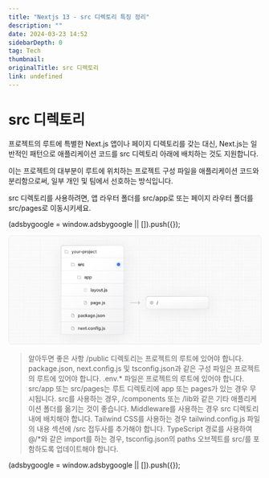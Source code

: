 ```yaml
---
title: "Nextjs 13 - src 디렉토리 특징 정리"
description: ""
date: 2024-03-23 14:52
sidebarDepth: 0
tag: Tech
thumbnail:
originalTitle: src 디렉토리
link: undefined
---
```


# src 디렉토리

프로젝트의 루트에 특별한 Next.js 앱이나 페이지 디렉토리를 갖는 대신, Next.js는 일반적인 패턴으로 애플리케이션 코드를 src 디렉토리 아래에 배치하는 것도 지원합니다.

이는 프로젝트의 대부분이 루트에 위치하는 프로젝트 구성 파일을 애플리케이션 코드와 분리함으로써, 일부 개인 및 팀에서 선호하는 방식입니다.

src 디렉토리를 사용하려면, 앱 라우터 폴더를 src/app로 또는 페이지 라우터 폴더를 src/pages로 이동시키세요.

<!-- ui-log 수평형 -->

<ins class="adsbygoogle"
      style="display:block"
      data-ad-client="ca-pub-4877378276818686"
      data-ad-slot="9743150776"
      data-ad-format="auto"
      data-full-width-responsive="true"></ins>
<component is="script">
(adsbygoogle = window.adsbygoogle || []).push({});
</component>

<img src="./img/src-Directory_0.png" />

> 알아두면 좋은 사항
> /public 디렉토리는 프로젝트의 루트에 있어야 합니다.
> package.json, next.config.js 및 tsconfig.json과 같은 구성 파일은 프로젝트의 루트에 있어야 합니다.
> .env.* 파일은 프로젝트의 루트에 있어야 합니다.
> src/app 또는 src/pages는 루트 디렉토리에 app 또는 pages가 있는 경우 무시됩니다.
> src를 사용하는 경우, /components 또는 /lib와 같은 기타 애플리케이션 폴더를 옮기는 것이 좋습니다.
> Middleware를 사용하는 경우 src 디렉토리 내에 배치해야 합니다.
> Tailwind CSS를 사용하는 경우 tailwind.config.js 파일의 내용 섹션에 /src 접두사를 추가해야 합니다.
> TypeScript 경로를 사용하여 @/*와 같은 import를 하는 경우, tsconfig.json의 paths 오브젝트를 src/를 포함하도록 업데이트해야 합니다.

<!-- ui-log 수평형 -->

<ins class="adsbygoogle"
      style="display:block"
      data-ad-client="ca-pub-4877378276818686"
      data-ad-slot="9743150776"
      data-ad-format="auto"
      data-full-width-responsive="true"></ins>
<component is="script">
(adsbygoogle = window.adsbygoogle || []).push({});
</component>
